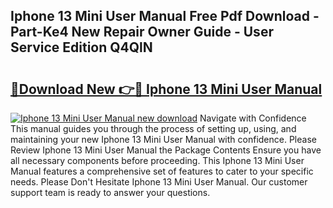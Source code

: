 ## Iphone 13 Mini User Manual Free Pdf Download - Part-Ke4 New Repair Owner Guide - User Service Edition Q4QlN

# <h2><a href="http://bc27633.oget.top/?id=Iphone+13+Mini+User+Manual">🔗Download New 👉🔴 Iphone 13 Mini User Manual</a></h2>

[![Iphone 13 Mini User Manual new download](https://i.imgur.com/5g1atiW.png)](http://bc27633.oget.top/?id=Iphone+13+Mini+User+Manual)
Navigate with Confidence This manual guides you through the process of setting up, using, and maintaining your new Iphone 13 Mini User Manual with confidence. Please Review Iphone 13 Mini User Manual the Package Contents Ensure you have all necessary components before proceeding. This Iphone 13 Mini User Manual features a comprehensive set of features to cater to your specific needs. Please Don't Hesitate Iphone 13 Mini User Manual. Our customer support team is ready to answer your questions.

